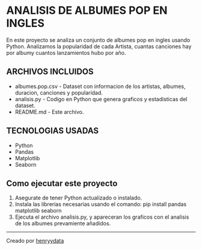 # ANALISIS DE ALBUMES POP EN INGLES
En este proyecto se analiza un conjunto de albumes pop en ingles usando Python. Analizamos la popularidad de cada Artista, cuantas canciones
hay por albumy cuantos lanzamientos hubo por año.

## ARCHIVOS INCLUIDOS
- albumes.pop.csv - Dataset con informacion de los artistas, albumes, duracion, canciones y popularidad.
- analisis.py - Codigo en Python que genera graficos y estadisticas del dataset.
- README.md - Este archivo.

## TECNOLOGIAS USADAS
- Python
- Pandas
- Matplotlib
- Seaborn

## Como ejecutar este proyecto
1. Asegurate de tener Python actualizado o instalado.
2. Instala las librerias necesarias usando el comando: pip install pandas matplotlib seaborn
3. Ejecuta el archivo analisis.py, y apareceran los graficos con el analisis de los albumes prevamiente añadidos.

---

Creado por [henryydata](https://github.com/henryydata)